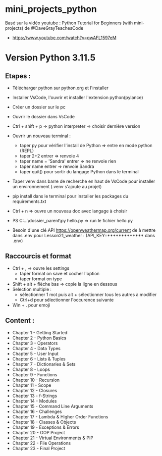 # mini_projects_python

Basé sur la vidéo youtube : 
Python Tutorial for Beginners (with mini-projects) de @DaveGrayTeachesCode
- https://www.youtube.com/watch?v=qwAFL1597eM

# Version Python 3.11.5

## Etapes : 
- Télécharger python sur python.org et l'installer
- Installer VsCode, l'ouvrir et installer l'extension python(pylance)
- Créer un dossier sur le pc
- Ouvrir le dossier dans VsCode
- Ctrl + shift + p => python interpreter => choisir dernière version
- Ouvrir un nouveau terminal :
    * taper py pour vérifier l'install de Python => entre en mode python (REPL)
    * taper 2+2 entrer => renvoie 4
    * taper name = 'Sandra' entrer => ne renvoie rien
    * taper name entrer => renvoie Sandra
    * taper quit() pour sortir du langage Python dans le terminal

- Taper venv dans barre de recherche en haut de VsCode pour installer un environnement (.venv s'ajoute au projet)
- pip install dans le terminal pour installer les packages du requirements.txt

- Ctrl + n => ouvre un nouveau doc avec langage à choisir
- PS C:\...\dossier_parent\py hello.py => run le fichier hello.py

- Besoin d'une clé API https://openweathermap.org/current de à mettre dans .env pour Lesson21_weather : 
(API_KEY=************* dans .env)

## Raccourcis et format
- Ctrl + , => ouvre les settings
    * taper format on save et cocher l'option
    * taper format on type
- Shift + alt + flèche bas => copie la ligne en dessous    
- Selection multiple : 
    * sélectionner 1 mot puis alt + sélectionner tous les autres à modifier
    * Ctrl+d pour sélectionner l'occurence suivante
- Win + . pour emoji

## Content :
- Chapter 1 - Getting Started
- Chapter 2 - Python Basics
- Chapter 3 - Operators 
- Chapter 4 - Data Types
- Chapter 5 - User Input 
- Chapter 6 - Lists & Tuples
- Chapter 7 - Dictionaries & Sets 
- Chapter 8 - Loops 
- Chapter 9 - Functions 
- Chapter 10 - Recursion
- Chapter 11 - Scope 
- Chapter 12 - Closures
- Chapter 13 - f-Strings
- Chapter 14 - Modules
- Chapter 15 - Command Line Arguments
- Chapter 16 - Challenges
- Chapter 17 - Lambda & Higher Order Functions
- Chapter 18 - Classes & Objects
- Chapter 19 - Exceptions & Errors
- Chapter 20 - OOP Project
- Chapter 21 - Virtual Environments & PIP
- Chapter 22 - File Operations
- Chapter 23 - Final Project